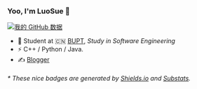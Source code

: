 ### Yoo, I'm LuoSue 👋

[![我的 GitHub 数据](https://github-readme-stats.vercel.app/api?username=LuoSue)]()

- 🍻 Student at 🇨🇳 [BUPT](http://www.bupt.edu.cn), _Study in Software Engineering_
- ⚡ C++ / Python / Java.
- ✍️ [Blogger]()

<h6>* These nice badges are generated by <a href="https://shields.io/">Shields.io</a> and <a href="https://github.com/spencerwooo/Substats">Substats</a>.</h6>

